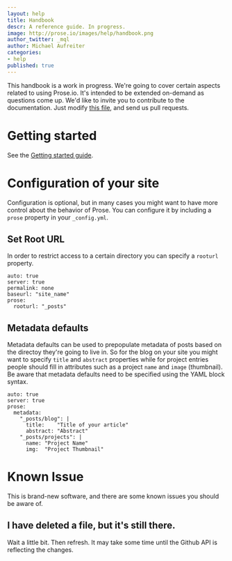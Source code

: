 ```yaml
---
layout: help
title: Handbook
descr: A reference guide. In progress.
image: http://prose.io/images/help/handbook.png
author_twitter: _mql
author: Michael Aufreiter
categories:
- help
published: true
---
```


This handbook is a work in progress. We're going to cover certain aspects related to using Prose.io. It's intended to be extended on-demand as questions come up. We'd like to invite you to contribute to the documentation. Just modify [this file](https://github.com/prose/prose/blob/gh-pages/_posts/help/2012-06-20-handbook.md), and send us pull requests.

# Getting started

See the [Getting started guide](http://prose.io/help/getting-started.html).

# Configuration of your site

Configuration is optional, but in many cases you might want to have more control about the behavior of Prose. You can configure it by including a `prose` property in your `_config.yml`.

## Set Root URL

In order to restrict access to a certain directory you can specify a `rooturl` property.
    
    auto: true
    server: true
    permalink: none
    baseurl: "site_name"
    prose:
      rooturl: "_posts"
      

## Metadata defaults

Metadata defaults can be used to prepopulate metadata of posts based on the directoy they're going to live in. So for the blog on your site you might want to specify `title` and `abstract` properties while for project entries people should fill in attributes such as a project `name` and `image` (thumbnail). Be aware that metadata defaults need to be specified using the YAML block syntax.

    auto: true
    server: true
    prose:
      metadata:
        "_posts/blog": |
          title:    "Title of your article"
          abstract: "Abstract"
        "_posts/projects": |
          name: "Project Name"
          img:  "Project Thumbnail"



# Known Issue

This is brand-new software, and there are some known issues you should be aware of.

## I have deleted a file, but it's still there.

Wait a little bit. Then refresh. It may take some time until the Github API is reflecting the changes.




